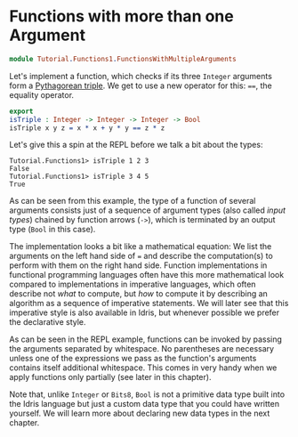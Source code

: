 # Functions with more than one Argument

```idris
module Tutorial.Functions1.FunctionsWithMultipleArguments
```

Let's implement a function, which checks if its three `Integer` arguments form a
[Pythagorean triple](https://en.wikipedia.org/wiki/Pythagorean_triple).  We get
to use a new operator for this: `==`, the equality operator.

```idris
export
isTriple : Integer -> Integer -> Integer -> Bool
isTriple x y z = x * x + y * y == z * z
```

Let's give this a spin at the REPL before we talk a bit about the types:

```repl
Tutorial.Functions1> isTriple 1 2 3
False
Tutorial.Functions1> isTriple 3 4 5
True
```

As can be seen from this example, the type of a function of several arguments
consists just of a sequence of argument types (also called *input types*)
chained by function arrows (`->`), which is terminated by an output type (`Bool`
in this case).

The implementation looks a bit like a mathematical equation: We list the
arguments on the left hand side of `=` and describe the computation(s) to
perform with them on the right hand side. Function implementations in functional
programming languages often have this more mathematical look compared to
implementations in imperative  languages, which often describe not *what* to
compute, but *how* to compute it by describing an algorithm as a sequence of
imperative statements. We will later see that this imperative style is also
available in Idris, but whenever possible we prefer the declarative style.

As can be seen in the REPL example, functions can be invoked by passing the
arguments separated by whitespace. No parentheses are necessary unless one of
the expressions we pass as the function's arguments contains itself additional
whitespace.  This comes in very handy when we apply functions only partially
(see later in this chapter).

Note that, unlike `Integer` or `Bits8`, `Bool` is not a primitive data type
built into the Idris language but just a custom data type that you could have
written yourself. We will learn more about declaring new data types in the next
chapter.

<!-- vi: filetype=idris2:syntax=markdown
-->
